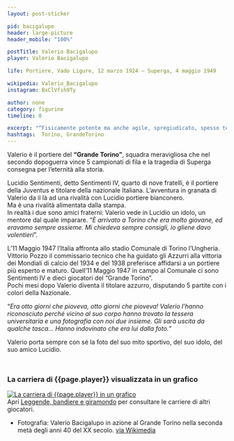 ```yaml
---
layout: post-sticker

pid: bacigalupo
header: large-picture
header_mobile: "100%"

postTitle: Valerio Bacigalupo
player: Valerio Bacigalupo

life: Portiere, Vado Ligure, 12 marzo 1924 – Superga, 4 maggio 1949

wikipedia: Valerio_Bacigalupo
instagram: BxClVfsh9Ty

author: none
category: figurine
timeline: 0

excerpt: "“Fisicamente potente ma anche agile, spregiudicato, spesso teatrale secondo la moda dell'epoca.”(Gigi Garanzini)"
hashtags:  Torino, GrandeTorino
---
```

Valerio è il portiere del **“Grande Torino”**, squadra meravigliosa che nel secondo dopoguerra vince 5 campionati di fila e la tragedia di Superga consegna per l’eternità alla storia.

Lucidio Sentimenti, detto Sentimenti IV, quarto di nove fratelli, è il portiere della Juventus e titolare della nazionale Italiana. L’avventura in granata di Valerio da il là ad una rivalità con Lucidio portiere bianconero.  
Ma è una rivalità alimentata dalla stampa.  
In realtà i due sono amici fraterni: Valerio vede in Lucidio un idolo, un mentore dal quale imparare. “_È arrivato a Torino che era molto giovane, ed eravamo sempre assieme. Mi chiedeva sempre consigli, io gliene davo volentieri_”.

L’11 Maggio 1947 l’Italia affronta allo stadio Comunale di Torino l’Ungheria. Vittorio Pozzo il commissario tecnico che ha guidato gli Azzurri alla vittoria dei Mondiali di calcio del 1934 e del 1938 preferisce affidarsi a un portiere più esperto e maturo. Quell’11 Maggio 1947 in campo al Comunale ci sono Sentimenti IV e dieci giocatori del “Grande Torino”.  
Pochi mesi dopo Valerio diventa il titolare azzurro, disputando 5 partite con i colori della Nazionale.

“_Era otto giorni che pioveva, otto giorni che pioveva! Valerio l'hanno riconosciuto perché vicino al suo corpo hanno trovato la tessera universitaria e una fotografia con noi due insieme. Gli sarà uscita da qualche tasca... Hanno indovinato che era lui dalla foto._”

Valerio porta sempre con sé la foto del suo mito sportivo, del suo idolo, del suo amico Lucidio.

<div style="margin-top: 50px;">
<h3>La carriera di {{page.player}} visualizzata in un grafico</h3>
<a href="/leggende-bandiere-e-giramondo" title="La carriera di {{page.player}} visualizzata in un grafico"><img class="responsive-img w100 border" src="{{site.baseurl}}/assets/pics/careers/{{page.pid}}.png" alt="La carriera di {{page.player}} in un grafico"/></a>
</div>
Apri <a href="/leggende-bandiere-e-giramondo" title="La carriera di {{page.player}} visualizzata in un grafico">Leggende, bandiere e giramondo</a> per consultare le carriere di altri giocatori.


<div class="post-disclaimer">
<ul>
  <li>Fotografia: Valerio Bacigalupo in azione al Grande Torino nella seconda metà degli anni 40 del XX secolo. <a href="https://commons.wikimedia.org/wiki/File:Grande_Torino_goalkeeper_Valerio_Bacigalupo_(1940s).jpg">via Wikimedia</a></li>
</ul>
</div>
